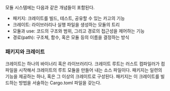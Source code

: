 모듈 시스템에는 다음과 같은 개념들이 포함된다.
- 패키지: 크레이트를 빌드, 테스트, 공유할 수 있는 카고의 기능
- 크레이트: 라이브러리나 실행 파일을 생성하는 모듈의 트리
- 모듈과 use: 코드의 구조와 범위, 그리고 경로의 접근성을 제어하는 기능
- 경로(path): 구조체, 함수, 혹은 모듈 등의 이름을 결정하는 방식

### 패키지와 크레이트
크레이트는 하나의 바이너리 혹은 라이브러리다. 크레이트 루트는 러스트 컴파일러가 컴파일을 시작해서 크레이트의 루트 모듈을 만들어 내는 소스 파일이다.
패키지는 일련의 기능을 제공하는 하나, 혹은 그 이상의 크레이트로 구성된다. 패키지는 이 크레이트를 빌드하는 방법을 서술하는 Cargo.toml 파일을 갖는다.